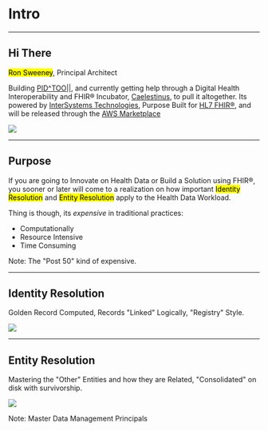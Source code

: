 <!-- .slide: data-background="#111d30" -->
# Intro <!-- .element: class="r-fit-text" -->


---
<!-- .slide: data-background="#ced4da" -->

## Hi There 

<mark>Ron Sweeney</mark>, Principal Architect
 
Building [PID^TOO||](https://www.pidtoo.com/), and currently getting help through a Digital Health Interoperability and FHIR® Incubator, [Caelestinus](https://www.caelestinus.tech/), to pull it altogether.  Its powered by [InterSystems Technologies](https://www.intersystems.com), Purpose Built for [HL7 FHIR®](https://hl7.org/fhir/R4/overview.html), and will be released through the [AWS Marketplace](https://aws.amazon.com/marketplace/)

<img src="{{asset_folder}}/ron_logos.png"/> 

---
<!-- .slide: data-background="#111d30" -->

## Purpose

If you are going to Innovate on Health Data or Build a Solution using FHIR®, you sooner or later will come to a realization on how important <mark>Identity Resolution</mark> and <mark>Entity Resolution</mark> apply to the Health Data Workload.

Thing is though, its _expensive_ in traditional practices:

- Computationally
- Resource Intensive
- Time Consuming

Note:
The "Post 50" kind of expensive.


---
<!-- .slide: data-background="#fff" -->

## Identity Resolution
Golden Record Computed, Records "Linked" Logically, "Registry" Style.

<img src="{{asset_folder}}/identity_res.png" />


---
<!-- .slide: data-background="#fff" -->

## Entity Resolution
Mastering the "Other" Entities and how they are Related, "Consolidated" on disk with survivorship.

<img src="{{asset_folder}}/entity_resolution.png" />

Note:
Master Data Management Principals